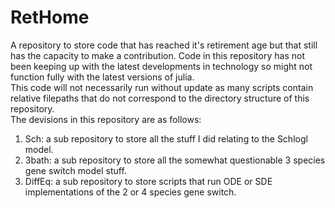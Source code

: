 # RetHome
A repository to store code that has reached it's retirement age but that still has the capacity to make a contribution.
Code in this repository has not been keeping up with the latest developments in technology so might not function fully with the latest versions of julia.\
This code will not necessarily run without update as many scripts contain relative filepaths that do not correspond to the directory structure of this repository.\
The devisions in this repository are as follows:
1) Sch: a sub repository to store all the stuff I did relating to the Schlogl model.
2) 3bath: a sub repository to store all the somewhat questionable 3 species gene switch model stuff.
3) DiffEq: a sub repository to store scripts that run ODE or SDE implementations of the 2 or 4 species gene switch.
